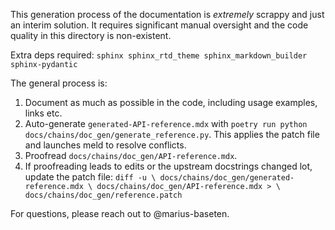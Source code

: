 This generation process of the documentation is *extremely* scrappy and just
an interim solution. It requires significant manual oversight and the code
quality in this directory is non-existent.

Extra deps required:
`sphinx sphinx_rtd_theme sphinx_markdown_builder sphinx-pydantic`


The general process is:
1. Document as much as possible in the code, including usage examples, links
   etc.
2. Auto-generate `generated-API-reference.mdx` with
   `poetry run python docs/chains/doc_gen/generate_reference.py`.
   This applies the patch file and launches meld to resolve conflicts.
4. Proofread `docs/chains/doc_gen/API-reference.mdx`.
5. If proofreading leads to edits or the upstream docstrings changed lot,
   update the patch file: `diff -u \
   docs/chains/doc_gen/generated-reference.mdx \
   docs/chains/doc_gen/API-reference.mdx > \
   docs/chains/doc_gen/reference.patch`

For questions, please reach out to @marius-baseten.
